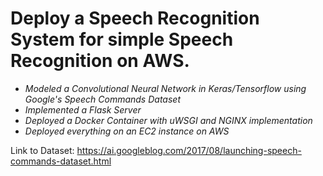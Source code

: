 # Deploy a Speech Recognition System for simple Speech Recognition on AWS.
* *Modeled a Convolutional Neural Network in Keras/Tensorflow using Google's Speech Commands Dataset*
* *Implemented a Flask Server*
* *Deployed a Docker Container with uWSGI and NGINX implementation*
* *Deployed everything on an EC2 instance on AWS*

Link to Dataset: https://ai.googleblog.com/2017/08/launching-speech-commands-dataset.html
